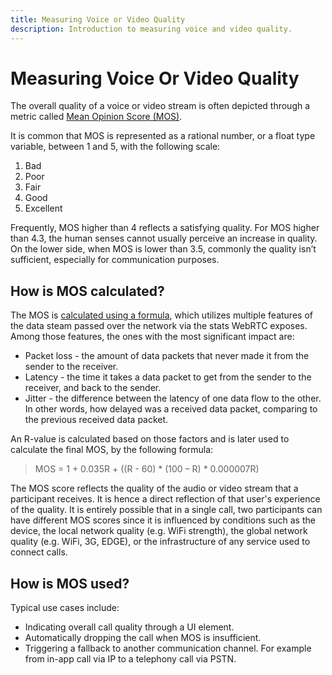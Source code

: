 ```yaml
---
title: Measuring Voice or Video Quality
description: Introduction to measuring voice and video quality.
---
```


# Measuring Voice Or Video Quality

The overall quality of a voice or video stream is often depicted through a metric called [Mean Opinion Score (MOS)](https://en.wikipedia.org/wiki/Mean_opinion_score).

It is common that MOS is represented as a rational number, or a float type variable, between 1 and 5, with the following scale:

1. Bad
2. Poor
3. Fair
4. Good
5. Excellent

Frequently, MOS higher than 4 reflects a satisfying quality. For MOS higher than 4.3, the human senses cannot usually perceive an increase in quality. On the lower side, when MOS is lower than 3.5, commonly the quality isn’t sufficient, especially for communication purposes.

## How is MOS calculated?

The MOS is [calculated using a formula](https://docs.telcobridges.com/tbwiki/MOS), which utilizes multiple features of the data steam passed over the network via the stats WebRTC exposes. Among those features, the ones with the most significant impact are: 

* Packet loss - the amount of data packets that never made it from the sender to the receiver.
* Latency - the time it takes a data packet to get from the sender to the receiver, and back to the sender.
* Jitter - the difference between the latency of one data flow to the other. In other words, how delayed was a received data packet, comparing to the previous received data packet.

An R-value is calculated based on those factors and is later used to calculate the final MOS, by the following formula:  

> MOS = 1 + 0.035R + ((R - 60) * (100 – R) * 0.000007R)

The MOS score reflects the quality of the audio or video stream that a participant receives. It is hence a direct reflection of that user's experience of the quality. It is entirely possible that in a single call, two participants can have different MOS scores since it is influenced by conditions such as the device, the local network quality (e.g. WiFi strength), the global network quality (e.g. WiFi, 3G, EDGE), or the infrastructure of any service used to connect calls.

## How is MOS used?

Typical use cases include:

* Indicating overall call quality through a UI element.
* Automatically dropping the call when MOS is insufficient.
* Triggering a fallback to another communication channel. For example from in-app call via IP to a telephony call via PSTN.